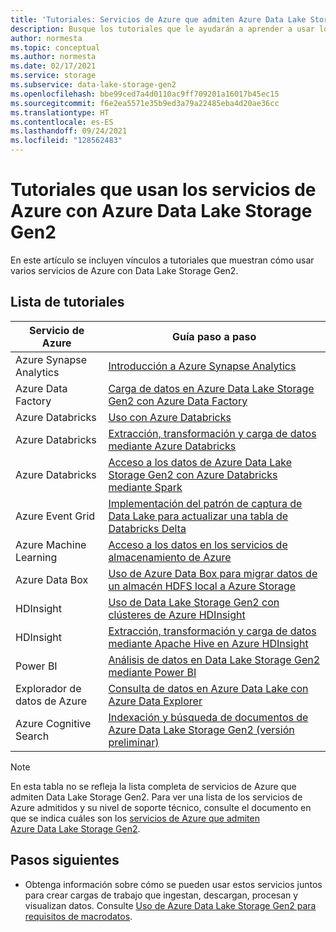 ```yaml
---
title: 'Tutoriales: Servicios de Azure que admiten Azure Data Lake Storage Gen2'
description: Busque los tutoriales que le ayudarán a aprender a usar los servicios de Azure con Azure Data Lake Storage Gen2.
author: normesta
ms.topic: conceptual
ms.author: normesta
ms.date: 02/17/2021
ms.service: storage
ms.subservice: data-lake-storage-gen2
ms.openlocfilehash: bbe99ced7a4d0110ac9ff709201a16017b45ec15
ms.sourcegitcommit: f6e2ea5571e35b9ed3a79a22485eba4d20ae36cc
ms.translationtype: HT
ms.contentlocale: es-ES
ms.lasthandoff: 09/24/2021
ms.locfileid: "128562483"
---
```

# <a name="tutorials-that-use-azure-services-with-azure-data-lake-storage-gen2"></a>Tutoriales que usan los servicios de Azure con Azure Data Lake Storage Gen2

En este artículo se incluyen vínculos a tutoriales que muestran cómo usar varios servicios de Azure con Data Lake Storage Gen2.

## <a name="list-of-tutorials"></a>Lista de tutoriales

| Servicio de Azure | Guía paso a paso |
|---------------|-------------------|
| Azure Synapse Analytics | [Introducción a Azure Synapse Analytics](../../synapse-analytics/get-started.md) |
| Azure Data Factory | [Carga de datos en Azure Data Lake Storage Gen2 con Azure Data Factory](../../data-factory/load-azure-data-lake-storage-gen2.md) |
| Azure Databricks | [Uso con Azure Databricks](https://docs.azuredatabricks.net/data/data-sources/azure/azure-datalake-gen2.html) |
| Azure Databricks | [Extracción, transformación y carga de datos mediante Azure Databricks](/azure/databricks/scenarios/databricks-extract-load-sql-data-warehouse) |
| Azure Databricks | [Acceso a los datos de Azure Data Lake Storage Gen2 con Azure Databricks mediante Spark](data-lake-storage-use-databricks-spark.md)|
| Azure Event Grid | [Implementación del patrón de captura de Data Lake para actualizar una tabla de Databricks Delta](data-lake-storage-events.md) |
| Azure Machine Learning | [Acceso a los datos en los servicios de almacenamiento de Azure](../../machine-learning/how-to-access-data.md) |
| Azure Data Box | [Uso de Azure Data Box para migrar datos de un almacén HDFS local a Azure Storage](data-lake-storage-migrate-on-premises-hdfs-cluster.md) |
| HDInsight | [Uso de Data Lake Storage Gen2 con clústeres de Azure HDInsight](../../hdinsight/hdinsight-hadoop-use-data-lake-storage-gen2.md) |
| HDInsight | [Extracción, transformación y carga de datos mediante Apache Hive en Azure HDInsight](data-lake-storage-tutorial-extract-transform-load-hive.md) |
| Power BI | [Análisis de datos en Data Lake Storage Gen2 mediante Power BI](/power-query/connectors/datalakestorage) |
| Explorador de datos de Azure | [Consulta de datos en Azure Data Lake con Azure Data Explorer](/azure/data-explorer/data-lake-query-data) |
| Azure Cognitive Search | [Indexación y búsqueda de documentos de Azure Data Lake Storage Gen2 (versión preliminar)](../../search/search-howto-index-azure-data-lake-storage.md) |

> [!NOTE]
> En esta tabla no se refleja la lista completa de servicios de Azure que admiten Data Lake Storage Gen2. Para ver una lista de los servicios de Azure admitidos y su nivel de soporte técnico, consulte el documento en que se indica cuáles son los [servicios de Azure que admiten Azure Data Lake Storage Gen2](data-lake-storage-supported-azure-services.md).

## <a name="next-steps"></a>Pasos siguientes

- Obtenga información sobre cómo se pueden usar estos servicios juntos para crear cargas de trabajo que ingestan, descargan, procesan y visualizan datos. Consulte [Uso de Azure Data Lake Storage Gen2 para requisitos de macrodatos](data-lake-storage-data-scenarios.md).

